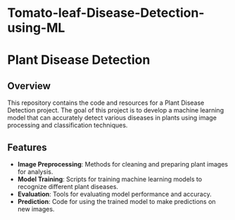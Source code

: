 # Tomato-leaf-Disease-Detection-using-ML
# Plant Disease Detection

## Overview

This repository contains the code and resources for a Plant Disease Detection project. The goal of this project is to develop a machine learning model that can accurately detect various diseases in plants using image processing and classification techniques.

## Features

- **Image Preprocessing**: Methods for cleaning and preparing plant images for analysis.
- **Model Training**: Scripts for training machine learning models to recognize different plant diseases.
- **Evaluation**: Tools for evaluating model performance and accuracy.
- **Prediction**: Code for using the trained model to make predictions on new images.
